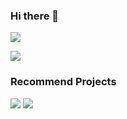 ### Hi there 👋
[![](https://github-readme-stats.vercel.app/api?username=lliioollcn&count_private=true&show_icons=true)](https://github-readme-stats.vercel.app/api?username=lliioollcn&count_private=true&show_icons=true)

[![](https://github-readme-stats.vercel.app/api/top-langs/?username=lliioollcn&langs_count=100)](https://github-readme-stats.vercel.app/api/top-langs/?username=lliioollcn&langs_count=100&layout=compact)

### Recommend Projects

[![](https://github-readme-stats.vercel.app/api/pin/?username=cinit&repo=QAuxiliary)](https://github.com/cinit/QAuxiliary)
[![](https://github-readme-stats.vercel.app/api/pin/?username=lliioollcn&repo=PPHelper)](https://github.com/lliioollcn/PPHelper)
